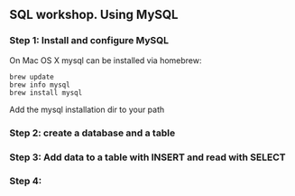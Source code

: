 ## SQL workshop.  Using MySQL

### Step 1: Install and configure MySQL
On Mac OS X mysql can be installed via homebrew:
```
brew update
brew info mysql
brew install mysql
```

Add the mysql installation dir to your path


### Step 2: create a database and a table


### Step 3: Add data to a table with INSERT and read with SELECT


### Step 4:
